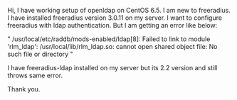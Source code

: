 Hi,
I have working setup of openldap on CentOS 6.5.
I am new to freeradius.
I have installed freeradius version 3.0.11 on my server.
I want to configure freeradius with ldap authentication.
But I am getting an error like below:

" /usr/local/etc/raddb/mods-enabled/ldap[8]: Failed to link to module 'rlm_ldap': /usr/local/lib/rlm_ldap.so: cannot open shared object file: No such file or directory "

I have freeradius-ldap installed on my server but its 2.2 version and still throws same error.

Thank you.